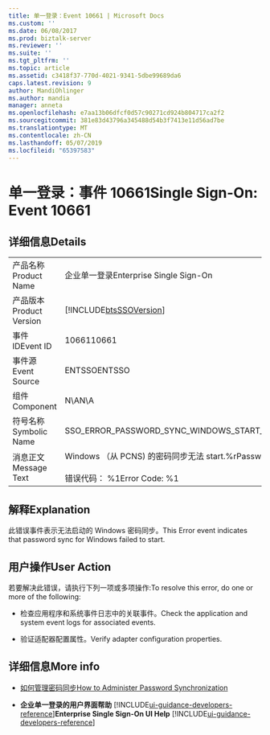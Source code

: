 ```yaml
---
title: 单一登录：Event 10661 | Microsoft Docs
ms.custom: ''
ms.date: 06/08/2017
ms.prod: biztalk-server
ms.reviewer: ''
ms.suite: ''
ms.tgt_pltfrm: ''
ms.topic: article
ms.assetid: c3418f37-770d-4021-9341-5dbe99689da6
caps.latest.revision: 9
author: MandiOhlinger
ms.author: mandia
manager: anneta
ms.openlocfilehash: e7aa13b06dfcf0d57c90271cd924b804717ca2f2
ms.sourcegitcommit: 381e83d43796a345488d54b3f7413e11d56ad7be
ms.translationtype: MT
ms.contentlocale: zh-CN
ms.lasthandoff: 05/07/2019
ms.locfileid: "65397583"
---
```

# <a name="single-sign-on-event-10661"></a><span data-ttu-id="b6fe2-102">单一登录：事件 10661</span><span class="sxs-lookup"><span data-stu-id="b6fe2-102">Single Sign-On: Event 10661</span></span>
## <a name="details"></a><span data-ttu-id="b6fe2-103">详细信息</span><span class="sxs-lookup"><span data-stu-id="b6fe2-103">Details</span></span>  

|                 |                                                                                     |
|-----------------|-------------------------------------------------------------------------------------|
|  <span data-ttu-id="b6fe2-104">产品名称</span><span class="sxs-lookup"><span data-stu-id="b6fe2-104">Product Name</span></span>   |                              <span data-ttu-id="b6fe2-105">企业单一登录</span><span class="sxs-lookup"><span data-stu-id="b6fe2-105">Enterprise Single Sign-On</span></span>                              |
| <span data-ttu-id="b6fe2-106">产品版本</span><span class="sxs-lookup"><span data-stu-id="b6fe2-106">Product Version</span></span> |             [!INCLUDE[btsSSOVersion](../includes/btsssoversion-md.md)]              |
|    <span data-ttu-id="b6fe2-107">事件 ID</span><span class="sxs-lookup"><span data-stu-id="b6fe2-107">Event ID</span></span>     |                                        <span data-ttu-id="b6fe2-108">10661</span><span class="sxs-lookup"><span data-stu-id="b6fe2-108">10661</span></span>                                        |
|  <span data-ttu-id="b6fe2-109">事件源</span><span class="sxs-lookup"><span data-stu-id="b6fe2-109">Event Source</span></span>   |                                       <span data-ttu-id="b6fe2-110">ENTSSO</span><span class="sxs-lookup"><span data-stu-id="b6fe2-110">ENTSSO</span></span>                                        |
|    <span data-ttu-id="b6fe2-111">组件</span><span class="sxs-lookup"><span data-stu-id="b6fe2-111">Component</span></span>    |                                         <span data-ttu-id="b6fe2-112">N\A</span><span class="sxs-lookup"><span data-stu-id="b6fe2-112">N\A</span></span>                                         |
|  <span data-ttu-id="b6fe2-113">符号名称</span><span class="sxs-lookup"><span data-stu-id="b6fe2-113">Symbolic Name</span></span>  |                    <span data-ttu-id="b6fe2-114">SSO_ERROR_PASSWORD_SYNC_WINDOWS_START_FAILED</span><span class="sxs-lookup"><span data-stu-id="b6fe2-114">SSO_ERROR_PASSWORD_SYNC_WINDOWS_START_FAILED</span></span>                     |
|  <span data-ttu-id="b6fe2-115">消息正文</span><span class="sxs-lookup"><span data-stu-id="b6fe2-115">Message Text</span></span>   | <span data-ttu-id="b6fe2-116">Windows （从 PCNS) 的密码同步无法 start.%r</span><span class="sxs-lookup"><span data-stu-id="b6fe2-116">Password sync for Windows (from PCNS) failed to start.%r</span></span><br /><br /> <span data-ttu-id="b6fe2-117">错误代码： %1</span><span class="sxs-lookup"><span data-stu-id="b6fe2-117">Error Code: %1</span></span> |

## <a name="explanation"></a><span data-ttu-id="b6fe2-118">解释</span><span class="sxs-lookup"><span data-stu-id="b6fe2-118">Explanation</span></span>  
 <span data-ttu-id="b6fe2-119">此错误事件表示无法启动的 Windows 密码同步。</span><span class="sxs-lookup"><span data-stu-id="b6fe2-119">This Error event indicates that password sync for Windows failed to start.</span></span>  

## <a name="user-action"></a><span data-ttu-id="b6fe2-120">用户操作</span><span class="sxs-lookup"><span data-stu-id="b6fe2-120">User Action</span></span>  
 <span data-ttu-id="b6fe2-121">若要解决此错误，请执行下列一项或多项操作:</span><span class="sxs-lookup"><span data-stu-id="b6fe2-121">To resolve this error, do one or more of the following:</span></span>  

-   <span data-ttu-id="b6fe2-122">检查应用程序和系统事件日志中的关联事件。</span><span class="sxs-lookup"><span data-stu-id="b6fe2-122">Check the application and system event logs for associated events.</span></span>  

-   <span data-ttu-id="b6fe2-123">验证适配器配置属性。</span><span class="sxs-lookup"><span data-stu-id="b6fe2-123">Verify adapter configuration properties.</span></span>  

## <a name="more-info"></a><span data-ttu-id="b6fe2-124">详细信息</span><span class="sxs-lookup"><span data-stu-id="b6fe2-124">More info</span></span>

- [<span data-ttu-id="b6fe2-125">如何管理密码同步</span><span class="sxs-lookup"><span data-stu-id="b6fe2-125">How to Administer Password Synchronization</span></span>](../core/how-to-administer-password-synchronization.md)  

- <span data-ttu-id="b6fe2-126">**企业单一登录的用户界面帮助** [!INCLUDE[ui-guidance-developers-reference](../includes/ui-guidance-developers-reference.md)]</span><span class="sxs-lookup"><span data-stu-id="b6fe2-126">**Enterprise Single Sign-On UI Help** [!INCLUDE[ui-guidance-developers-reference](../includes/ui-guidance-developers-reference.md)]</span></span>
